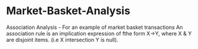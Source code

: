 # Market-Basket-Analysis
Association Analysis - For an example of market basket transactions
An association rule is an implication expression of fthe form X->Y, where X & Y are disjoint items. (i.e X intersection Y is null).
